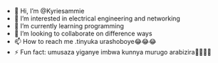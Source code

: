 - 👋 Hi, I’m @Kyriesammie
- 👀 I’m interested in electrical engineering and networking
- 🌱 I’m currently learning programming
- 💞️ I’m looking to collaborate on difference ways
- 📫 How to reach me .tinyuka urashoboye😂😂😂
- ⚡ Fun fact: umusaza yiganye imbwa kunnya murugo arabizira🤣🤣🤣🤣

<!---
Kyriesammie/Kyriesammie is a ✨ special ✨ repository because its `README.md` (this file) appears on your GitHub profile.
You can click the Preview link to take a look at your changes.
--->
